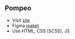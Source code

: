 ## Pompeo
- Visit [site](bodmat.github.io/pompeo/)
- Figma [maket](https://www.figma.com/file/Rl2a235UsoGSL8znBKNdcB/Pompeo?node-id=1%3A2)
- Use HTML, CSS (SCSS), JS
